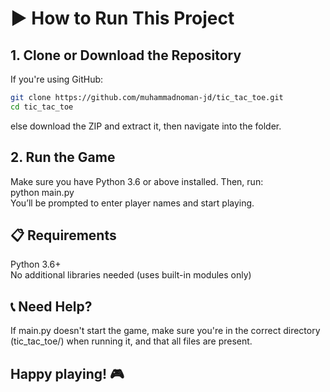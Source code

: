 # ▶️ How to Run This Project

## 1. Clone or Download the Repository

If you're using GitHub:

```bash
git clone https://github.com/muhammadnoman-jd/tic_tac_toe.git
cd tic_tac_toe
```

else download the ZIP and extract it, then navigate into the folder.

## 2. Run the Game
Make sure you have Python 3.6 or above installed. Then, run:
<br>
python main.py
<br>
You’ll be prompted to enter player names and start playing.


## 📋 Requirements
Python 3.6+
<br>
No additional libraries needed (uses built-in modules only)

## 📞 Need Help?
If main.py doesn't start the game, make sure you're in the correct directory (tic_tac_toe/) when running it, and that all files are present.

## Happy playing! 🎮